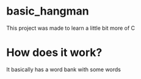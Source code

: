 # basic_hangman
This project was made to learn a little bit more of C

# How does it work?
It basically has a word bank with some words
